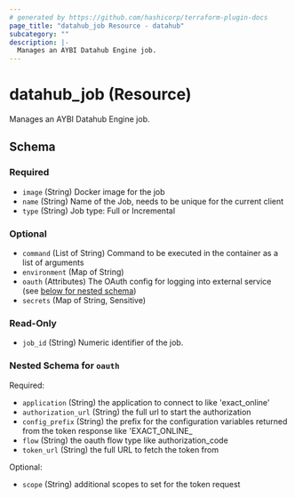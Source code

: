 ```yaml
---
# generated by https://github.com/hashicorp/terraform-plugin-docs
page_title: "datahub_job Resource - datahub"
subcategory: ""
description: |-
  Manages an AYBI Datahub Engine job.
---
```


# datahub_job (Resource)

Manages an AYBI Datahub Engine job.



<!-- schema generated by tfplugindocs -->
## Schema

### Required

- `image` (String) Docker image for the job
- `name` (String) Name of the Job, needs to be unique for the current client
- `type` (String) Job type: Full or Incremental

### Optional

- `command` (List of String) Command to be executed in the container as a list of arguments
- `environment` (Map of String)
- `oauth` (Attributes) The OAuth config for logging into external service (see [below for nested schema](#nestedatt--oauth))
- `secrets` (Map of String, Sensitive)

### Read-Only

- `job_id` (String) Numeric identifier of the job.

<a id="nestedatt--oauth"></a>
### Nested Schema for `oauth`

Required:

- `application` (String) the application to connect to like 'exact_online'
- `authorization_url` (String) the full url to start the authorization
- `config_prefix` (String) the prefix for the configuration variables returned from the token response like 'EXACT_ONLINE_
- `flow` (String) the oauth flow type like authorization_code
- `token_url` (String) the full URL to fetch the token from

Optional:

- `scope` (String) additional scopes to set for the token request


